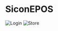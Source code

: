 # SiconEPOS

![Login](https://github.com/Bolto720/SiconEPOS/master/Images/SiconEPOSLogin.png)
![Store](https://github.com/Bolto720/SiconEPOS/master/Images/SiconEPOS1.png)
